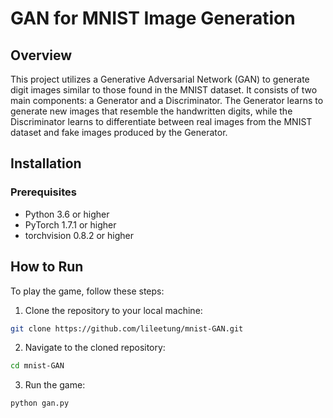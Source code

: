 # GAN for MNIST Image Generation

## Overview
This project utilizes a Generative Adversarial Network (GAN) to generate digit images similar to those found in the MNIST dataset. It consists of two main components: a Generator and a Discriminator. The Generator learns to generate new images that resemble the handwritten digits, while the Discriminator learns to differentiate between real images from the MNIST dataset and fake images produced by the Generator.

## Installation

### Prerequisites
- Python 3.6 or higher
- PyTorch 1.7.1 or higher
- torchvision 0.8.2 or higher

## How to Run

To play the game, follow these steps:

1. Clone the repository to your local machine:

```bash
git clone https://github.com/lileetung/mnist-GAN.git
```

2. Navigate to the cloned repository:

```bash
cd mnist-GAN
```

3. Run the game:

```bash
python gan.py
```